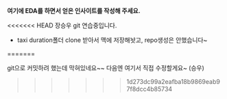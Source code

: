 **여기에 EDA를 하면서 얻은 인사이트를 작성해 주세요.**

<<<<<<< HEAD
장승우 git 연습중입니다.

- taxi duration폴더 clone 받아서 맥에 저장해놧고,
  repo생성은 안했습니다~





=======

git으로 커밋하려 했는데 막혀있네요~~ 다음엔 여기서 직접 수정할게요~ (승우)
>>>>>>> 1d273dc99a2eafba18b9869eab97f8dcc4b85734

